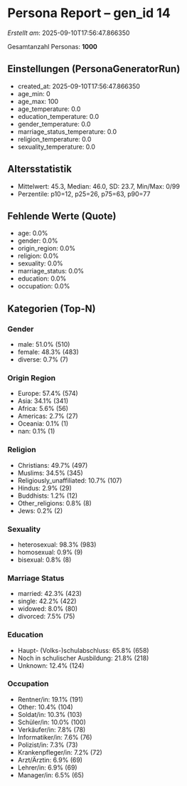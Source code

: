 # Persona Report – gen_id 14
_Erstellt am_: 2025-09-10T17:56:47.866350

Gesamtanzahl Personas: **1000**

## Einstellungen (PersonaGeneratorRun)
- created_at: 2025-09-10T17:56:47.866350
- age_min: 0
- age_max: 100
- age_temperature: 0.0
- education_temperature: 0.0
- gender_temperature: 0.0
- marriage_status_temperature: 0.0
- religion_temperature: 0.0
- sexuality_temperature: 0.0

## Altersstatistik
- Mittelwert: 45.3, Median: 46.0, SD: 23.7, Min/Max: 0/99
- Perzentile: p10=12, p25=26, p75=63, p90=77

## Fehlende Werte (Quote)
- age: 0.0%
- gender: 0.0%
- origin_region: 0.0%
- religion: 0.0%
- sexuality: 0.0%
- marriage_status: 0.0%
- education: 0.0%
- occupation: 0.0%

## Kategorien (Top-N)
### Gender
- male: 51.0% (510)
- female: 48.3% (483)
- diverse: 0.7% (7)

### Origin Region
- Europe: 57.4% (574)
- Asia: 34.1% (341)
- Africa: 5.6% (56)
- Americas: 2.7% (27)
- Oceania: 0.1% (1)
- nan: 0.1% (1)

### Religion
- Christians: 49.7% (497)
- Muslims: 34.5% (345)
- Religiously_unaffiliated: 10.7% (107)
- Hindus: 2.9% (29)
- Buddhists: 1.2% (12)
- Other_religions: 0.8% (8)
- Jews: 0.2% (2)

### Sexuality
- heterosexual: 98.3% (983)
- homosexual: 0.9% (9)
- bisexual: 0.8% (8)

### Marriage Status
- married: 42.3% (423)
- single: 42.2% (422)
- widowed: 8.0% (80)
- divorced: 7.5% (75)

### Education
- Haupt- (Volks-)schulabschluss: 65.8% (658)
- Noch in schulischer Ausbildung: 21.8% (218)
- Unknown: 12.4% (124)

### Occupation
- Rentner/in: 19.1% (191)
- Other: 10.4% (104)
- Soldat/in: 10.3% (103)
- Schüler/in: 10.0% (100)
- Verkäufer/in: 7.8% (78)
- Informatiker/in: 7.6% (76)
- Polizist/in: 7.3% (73)
- Krankenpfleger/in: 7.2% (72)
- Arzt/Ärztin: 6.9% (69)
- Lehrer/in: 6.9% (69)
- Manager/in: 6.5% (65)
